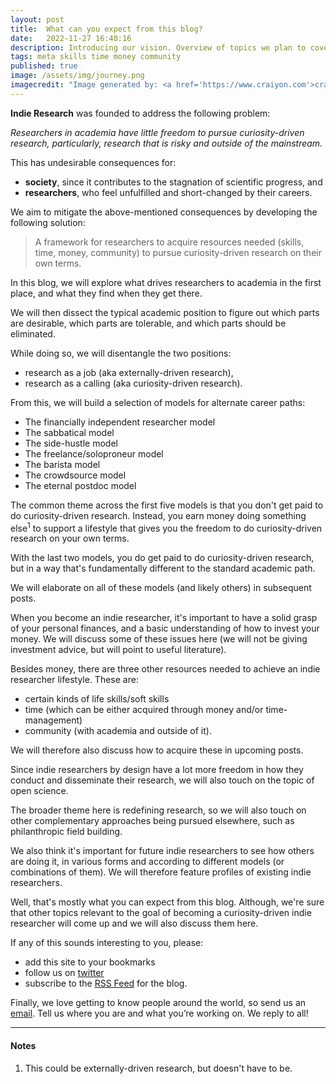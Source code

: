 ```yaml
---
layout: post
title:  What can you expect from this blog?
date:   2022-11-27 16:40:16
description: Introducing our vision. Overview of topics we plan to cover.
tags: meta skills time money community
published: true
image: /assets/img/journey.png
imagecredit: "Image generated by: <a href='https://www.craiyon.com'>craiyon.com</a>"
---
```


**Indie Research** was founded to address the following problem:

*Researchers in academia have little freedom to pursue curiosity-driven research, particularly, research that is risky and outside of the mainstream.*

This has undesirable consequences for:
- **society**, since it contributes to the stagnation of scientific progress, and
- **researchers**, who feel unfulfilled and short-changed by their careers.

We aim to mitigate the above-mentioned consequences by developing the following solution:
> A framework for researchers to acquire resources needed (skills, time, money, community) to pursue curiosity-driven research on their own terms.

In this blog, we will explore what drives researchers to academia in the first place, and what they find when they get there.

We will then dissect the typical academic position to figure out which parts are desirable, which parts are tolerable, and which parts should be eliminated.

While doing so, we will disentangle the two positions:
- research as a job (aka externally-driven research),
- research as a calling (aka curiosity-driven research).

From this, we will build a selection of models for alternate career paths:
- The financially independent researcher model
- The sabbatical model
- The side-hustle model
- The freelance/soloproneur model
- The barista model
- The crowdsource model
- The eternal postdoc model

The common theme across the first five models is that you don't get paid to do curiosity-driven research. Instead, you earn money doing something else<sup>1</sup> to support a lifestyle that gives you the freedom to do curiosity-driven research on your own terms.

With the last two models, you do get paid to do curiosity-driven research, but in a way that's fundamentally different to the standard academic path.

We will elaborate on all of these models (and likely others) in subsequent posts.

When you become an indie researcher, it's important to have a solid grasp of your personal finances, and a basic understanding of how to invest your money. We will discuss some of these issues here (we will not be giving investment advice, but will point to useful literature).

Besides money, there are three other resources needed to achieve an indie researcher lifestyle. These are:
- certain kinds of life skills/soft skills
- time (which can be either acquired through money and/or time-management)
- community (with academia and outside of it).

We will therefore also discuss how to acquire these in upcoming posts.

Since indie researchers by design have a lot more freedom in how they conduct and disseminate their research, we will also touch on the topic of open science.

The broader theme here is redefining research, so we will also  touch on other complementary approaches being pursued elsewhere, such as philanthropic field building.

We also think it's important for future indie researchers to see how others are doing it, in various forms and according to different models (or combinations of them). We will therefore feature profiles of existing indie researchers.

Well, that's mostly what you can expect from this blog. Although, we're sure that other topics relevant to the goal of becoming a curiosity-driven indie researcher will come up and we will also discuss them here.   

If any of this sounds interesting to you, please:
- add this site to your bookmarks
- follow us on [twitter](https://twitter.com/_IndieResearch_)
- subscribe to the [RSS Feed](https://indieresearch.github.io/feed.xml) for the blog.

<!-- Also, take a look at our resources page, which contains a growing list of relevant links. -->

Finally, we love getting to know people around the world, so send us an [email](mailto:indieresearchblog@gmail.com). Tell us where you are and what you’re working on. We reply to all!

---
#### Notes
1. This could be externally-driven research, but doesn't have to be.

